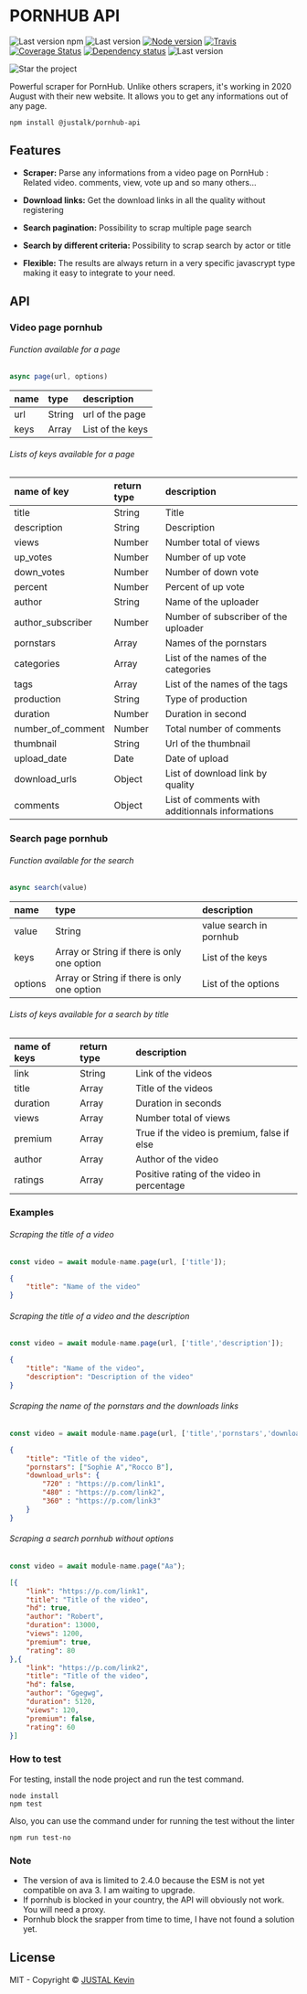 # PORNHUB API

![Last version npm](https://img.shields.io/npm/v/@justalk/pornhub-api.svg?style=flat-square)
![Last version](https://img.shields.io/github/v/tag/justalk/pornhub-api.svg?style=flat-square)
[![Node version](https://img.shields.io/node/v/@justalk/pornhub-api.svg?style=flat-square)](https://www.npmjs.com/package/@justalk/pornhub-api)
[![Travis](https://img.shields.io/travis/com/justalk/pornhub-api.svg?style=flat-square)](https://travis-ci.com/github/JustalK/PORNHUB-API)
[![Coverage Status](https://coveralls.io/repos/github/JustalK/PORNHUB-API/badge.svg?branch=master&style=flat-square)](https://coveralls.io/github/JustalK/PORNHUB-API?branch=master)
[![Dependency status](http://img.shields.io/david/justalk/pornhub-api.svg?style=flat-square)](https://david-dm.org/justalk/pornhub-api.svg)
![Last version](https://img.shields.io/github/license/justalk/pornhub-api.svg?style=flat-square)

![Star the project](https://img.shields.io/github/stars/justalk/pornhub-api?style=social)

Powerful scraper for PornHub. Unlike others scrapers, it's working in 2020 August with their new website. It allows you to get any informations out of any page.

`npm install @justalk/pornhub-api`

## Features

- **Scraper:** Parse any informations from a video page on PornHub : Related video. comments, view, vote up and so many others...

- **Download links:** Get the download links in all the quality without registering

- **Search pagination:** Possibility to scrap multiple page search

- **Search by different criteria:** Possibility to scrap search by actor or title

- **Flexible:** The results are always return in a very specific javascrypt type making it easy to integrate to your need.


## API

### Video page pornhub

###### Function available for a page

```js
async page(url, options)
```

| name | type | description |
| :--- | :---------- | :--- |
| url | String | url of the page |
| keys | Array | List of the keys |

###### Lists of keys available for a page

| name of key | return type | description |
| :--- | :---------- | :--- |
| title | String | Title |
| description | String | Description |
| views | Number | Number total of views |
| up_votes | Number | Number of up vote |
| down_votes | Number | Number of down vote |
| percent | Number | Percent of up vote |
| author | String | Name of the uploader |
| author_subscriber | Number | Number of subscriber of the uploader |
| pornstars | Array | Names of the pornstars |
| categories | Array | List of the names of the categories |
| tags | Array | List of the names of the tags |
| production | String | Type of production |
| duration | Number | Duration in second |
| number_of_comment | Number | Total number of comments |
| thumbnail | String | Url of the thumbnail |
| upload_date | Date | Date of upload |
| download_urls |  Object | List of download link by quality |
| comments |  Object | List of comments with additionnals informations |

### Search page pornhub

###### Function available for the search

```js
async search(value)
```

| name | type | description |
| :--- | :---------- | :--- |
| value | String | value search in pornhub |
| keys | Array or String if there is only one option | List of the keys |
| options | Array or String if there is only one option | List of the options |

###### Lists of keys available for a search by title

| name of keys | return type | description |
| :--- | :---------- | :--- |
| link | String | Link of the videos |
| title | Array | Title of the videos |
| duration | Array | Duration in seconds |
| views | Array | Number total of views |
| premium | Array | True if the video is premium, false if else |
| author | Array | Author of the video |
| ratings | Array | Positive rating of the video in percentage |


### Examples

###### Scraping the title of a video

```js
const video = await module-name.page(url, ['title']);
```


```json
{
	"title": "Name of the video"
}
```

###### Scraping the title of a video and the description

```js
const video = await module-name.page(url, ['title','description']);
```

```json
{
	"title": "Name of the video",
	"description": "Description of the video"
}
```

###### Scraping the name of the pornstars and the downloads links

```js
const video = await module-name.page(url, ['title','pornstars','download_urls']);
```

```json
{
	"title": "Title of the video",
	"pornstars": ["Sophie A","Rocco B"],
	"download_urls": {
		"720" : "https://p.com/link1",
		"480" : "https://p.com/link2",
		"360" : "https://p.com/link3"
	}
}
```

###### Scraping a search pornhub without options

```js
const video = await module-name.page("Aa");
```

```json
[{
	"link": "https://p.com/link1",
	"title": "Title of the video",
	"hd": true,
	"author": "Robert",
	"duration": 13000,
	"views": 1200,
	"premium": true,
	"rating": 80
},{
	"link": "https://p.com/link2",
	"title": "Title of the video",
	"hd": false,
	"author": "Ggegwg",
	"duration": 5120,
	"views": 120,
	"premium": false,
	"rating": 60
}]
```

### How to test

For testing, install the node project and run the test command.

```shell
node install
npm test
```

Also, you can use the command under for running the test without the linter

```shell
npm run test-no
```

### Note

- The version of ava is limited to 2.4.0 because the ESM is not yet compatible on ava 3. I am waiting to upgrade.
- If pornhub is blocked in your country, the API will obviously not work. You will need a proxy.
- Pornhub block the srapper from time to time, I have not found a solution yet.

## License

MIT - Copyright &copy; [JUSTAL Kevin](https://teamkd.online/)
